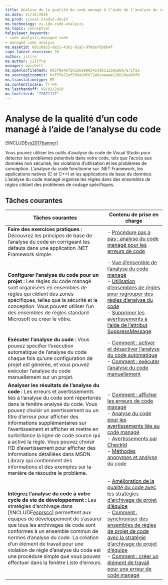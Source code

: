 ```yaml
---
title: Analyse de la qualité du code managé à l’aide de l’analyse du code | Microsoft Docs
ms.date: 11/15/2016
ms.prod: visual-studio-dev14
ms.technology: vs-ide-code-analysis
ms.topic: conceptual
helpviewer_keywords:
- code analysis,managed code
- managed code analyis
ms.assetid: 68510a55-da51-4381-81a5-0feba76b8b4f
caps.latest.revision: 26
author: jillre
ms.author: jillfra
manager: wpickett
ms.openlocfilehash: 0d5f0646f26226e9895414db512681e0a7a71faa
ms.sourcegitcommit: 6cfffa72af599a9d667249caaaa411bb28ea69fd
ms.translationtype: MT
ms.contentlocale: fr-FR
ms.lasthandoff: 09/02/2020
ms.locfileid: "72671117"
---
```

# <a name="analyzing-managed-code-quality-by-using-code-analysis"></a>Analyse de la qualité d’un code managé à l’aide de l’analyse du code
[!INCLUDE[vs2017banner](../includes/vs2017banner.md)]

Vous pouvez utiliser les outils d’analyse du code de Visual Studio pour détecter les problèmes potentiels dans votre code, tels que l’accès aux données non sécurisé, les violations d’utilisation et les problèmes de conception. L’analyse du code fonctionne sur .NET Framework, les applications natives (C et C++) et les applications de base de données. L’analyse du code managé organise les règles dans des *ensembles de règles* ciblant des problèmes de codage spécifiques.

## <a name="common-tasks"></a>Tâches courantes

|Tâches courantes|Contenu de prise en charge|
|------------------|------------------------|
|**Faire des exercices pratiques :** Découvrez les principes de base de l’analyse du code en corrigeant les défauts dans une application .NET Framework simple.|-   [Procédure pas à pas : analyse du code managé pour les erreurs de code](../code-quality/walkthrough-analyzing-managed-code-for-code-defects.md)|
|**Configurer l’analyse du code pour un projet :** Les règles du code managé sont organisées en ensembles de règles qui ciblent des zones spécifiques, telles que la sécurité et la conception. Vous pouvez utiliser l’un des ensembles de règles standard Microsoft ou créer le vôtre.|-   [Vue d’ensemble de l’analyse du code managé](../code-quality/code-analysis-for-managed-code-overview.md)<br />-   [Utilisation d’ensembles de règles pour regrouper des règles d’analyse du code](../code-quality/using-rule-sets-to-group-code-analysis-rules.md)<br />-   [Supprimer les avertissements à l’aide de l’attribut SuppressMessage](../code-quality/suppress-warnings-by-using-the-suppressmessage-attribute.md)|
|**Exécuter l’analyse du code :** Vous pouvez spécifier l’exécution automatique de l’analyse du code chaque fois qu’une configuration de projet est générée, et vous pouvez exécuter l’analyse du code manuellement sur un projet.|-   [Comment : activer et désactiver l’analyse du code automatique](../code-quality/how-to-enable-and-disable-automatic-code-analysis-for-managed-code.md)<br />-   [Comment : exécuter l’analyse du code manuellement](../code-quality/how-to-run-code-analysis-manually-for-managed-code.md)|
|**Analyser les résultats de l’analyse du code :** Les erreurs et avertissements liés à l’analyse du code sont répertoriés dans la fenêtre analyse du code. Vous pouvez choisir un avertissement ou un titre d’erreur pour afficher des informations supplémentaires sur l’avertissement et afficher et mettre en surbrillance la ligne de code source qui a activé la règle. Vous pouvez choisir l’ID d’avertissement pour afficher des informations détaillées dans MSDN Library qui contiennent des informations et des exemples sur la manière de résoudre le problème.|-   [Comment : afficher les erreurs de code managé](../code-quality/how-to-view-managed-code-defects.md)<br />-   [Analyse du code pour les avertissements liés au code managé](../code-quality/code-analysis-for-managed-code-warnings.md)<br />-   [Avertissements par CheckId](../code-quality/code-analysis-warnings-for-managed-code-by-checkid.md)<br />-   [Méthodes anonymes et analyse du code](../code-quality/anonymous-methods-and-code-analysis.md)|
|**Intégrez l’analyse du code à votre cycle de vie de développement :** Les stratégies d’archivage dans [!INCLUDE[esprscc](../includes/esprscc-md.md)] permettent aux équipes de développement de s’assurer que tous les archivages de code sont conformes à un ensemble commun de normes d’analyse du code. La création d’un élément de travail pour une violation de règle d’analyse du code est une procédure simple que vous pouvez effectuer dans la fenêtre Liste d’erreurs.|-   [Amélioration de la qualité du code avec les stratégies d’archivage de projet d’équipe](../code-quality/enhancing-code-quality-with-team-project-check-in-policies.md)<br />-   [Comment : synchroniser des ensembles de règles de projet de code avec la stratégie d’archivage de projet d’équipe](../code-quality/how-to-synchronize-code-project-rule-sets-with-team-project-check-in-policy.md)<br />-   [Comment : créer un élément de travail pour une erreur de code managé](../code-quality/how-to-create-a-work-item-for-a-managed-code-defect.md)|
